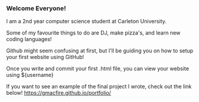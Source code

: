 ### Welcome Everyone!

I am a 2nd year computer science student at Carleton University. 

Some of my favourite things to do are DJ, make pizza's, and learn new coding languages!

Github might seem confusing at first, but I'll be guiding you on how to setup your first website using GitHub!

Once you write and commit your first .html file, you can view your website using ${username}

If you want to see an example of the final project I wrote, check out the link below!
https://gmacfire.github.io/portfolio/

<!--
**GavinMacNabb/gavinmacnabb** is a ✨ _special_ ✨ repository because its `README.md` (this file) appears on your GitHub profile.

Here are some ideas to get you started:

- 🔭 I’m currently working on ...
- 🌱 I’m currently learning ...
- 👯 I’m looking to collaborate on ...
- 🤔 I’m looking for help with ...
- 💬 Ask me about ...
- 📫 How to reach me: ...
- 😄 Pronouns: ...
- ⚡ Fun fact: ...
-->
